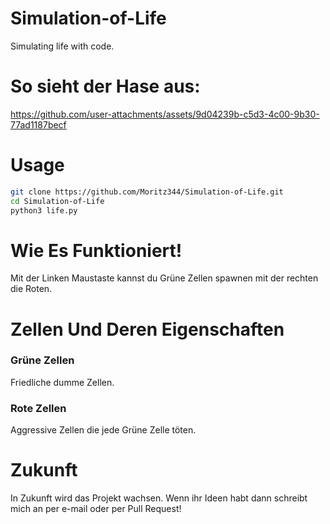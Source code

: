 # Simulation-of-Life
Simulating life with code.

# So sieht der Hase aus:



https://github.com/user-attachments/assets/9d04239b-c5d3-4c00-9b30-77ad1187becf


# Usage
```bash
git clone https://github.com/Moritz344/Simulation-of-Life.git
cd Simulation-of-Life
python3 life.py

```

# Wie Es Funktioniert!
Mit der Linken Maustaste kannst du Grüne Zellen spawnen mit der rechten die Roten.

# Zellen Und Deren Eigenschaften

### Grüne Zellen 
Friedliche dumme Zellen.

### Rote Zellen
Aggressive Zellen die jede Grüne Zelle töten.

# Zukunft
In Zukunft wird das Projekt wachsen.
Wenn ihr Ideen habt dann schreibt mich an per e-mail oder per Pull Request!
